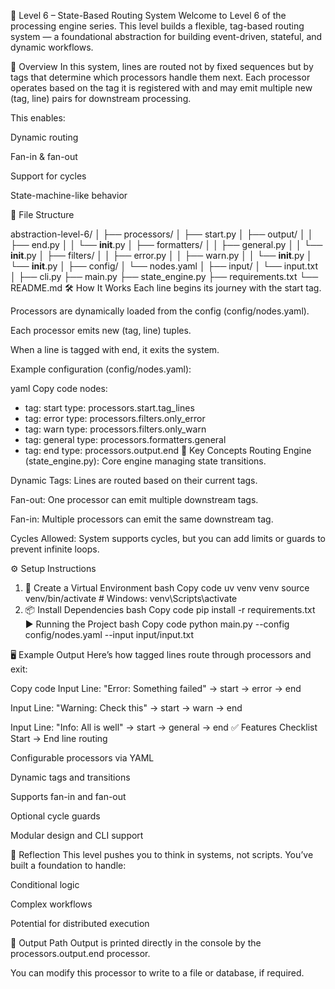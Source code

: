 🧩 Level 6 – State-Based Routing System
Welcome to Level 6 of the processing engine series. This level builds a flexible, tag-based routing system — a foundational abstraction for building event-driven, stateful, and dynamic workflows.

🚀 Overview
In this system, lines are routed not by fixed sequences but by tags that determine which processors handle them next. Each processor operates based on the tag it is registered with and may emit multiple new (tag, line) pairs for downstream processing.

This enables:

Dynamic routing

Fan-in & fan-out

Support for cycles

State-machine-like behavior

📁 File Structure

abstraction-level-6/
│
├── processors/
│   ├── start.py
│   ├── output/
│   │   ├── end.py
│   │   └── __init__.py
│   ├── formatters/
│   │   ├── general.py
│   │   └── __init__.py
│   ├── filters/
│   │   ├── error.py
│   │   ├── warn.py
│   │   └── __init__.py
│   └── __init__.py
│
├── config/
│   └── nodes.yaml
│
├── input/
│   └── input.txt
│
├── cli.py
├── main.py
├── state_engine.py
├── requirements.txt
└── README.md
🛠️ How It Works
Each line begins its journey with the start tag.

Processors are dynamically loaded from the config (config/nodes.yaml).

Each processor emits new (tag, line) tuples.

When a line is tagged with end, it exits the system.

Example configuration (config/nodes.yaml):

yaml
Copy code
nodes:
  - tag: start
    type: processors.start.tag_lines
  - tag: error
    type: processors.filters.only_error
  - tag: warn
    type: processors.filters.only_warn
  - tag: general
    type: processors.formatters.general
  - tag: end
    type: processors.output.end
🧠 Key Concepts
Routing Engine (state_engine.py): Core engine managing state transitions.

Dynamic Tags: Lines are routed based on their current tags.

Fan-out: One processor can emit multiple downstream tags.

Fan-in: Multiple processors can emit the same downstream tag.

Cycles Allowed: System supports cycles, but you can add limits or guards to prevent infinite loops.

⚙️ Setup Instructions
1. 🐍 Create a Virtual Environment
bash
Copy code
uv venv venv
source venv/bin/activate  # Windows: venv\Scripts\activate
3. 📦 Install Dependencies
bash
Copy code
pip install -r requirements.txt
▶️ Running the Project
bash
Copy code
python main.py --config config/nodes.yaml --input input/input.txt


🖥️ Example Output
Here’s how tagged lines route through processors and exit:


Copy code
Input Line: "Error: Something failed"
  -> start → error → end

Input Line: "Warning: Check this"
  -> start → warn → end

Input Line: "Info: All is well"
  -> start → general → end
  ✅ Features Checklist
 Start → End line routing

 Configurable processors via YAML

 Dynamic tags and transitions

 Supports fan-in and fan-out

 Optional cycle guards

 Modular design and CLI support

📌 Reflection
This level pushes you to think in systems, not scripts. You’ve built a foundation to handle:

Conditional logic

Complex workflows

Potential for distributed execution

🔎 Output Path
Output is printed directly in the console by the processors.output.end processor.

You can modify this processor to write to a file or database, if required.
